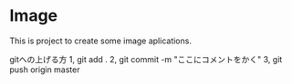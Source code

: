 # Image
This is project to create some image aplications. 

gitへの上げる方
1, git add .
2, git commit -m "ここにコメントをかく"
3, git push origin master